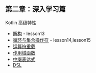 第二章：深入学习篇
--------------------
Kotlin 高级特性

* [解构](lesson13) - lesson13
* [循环与集合操作符](lesson14) - lesson14,lesson15
* [运算符重载](lesson13)
* [作用域函数](lesson13)
* [中缀表达式](lesson13)
* [DSL](lesson13)